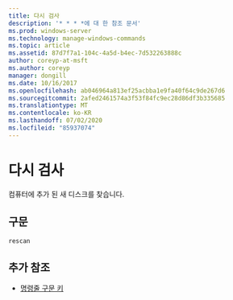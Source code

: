 ```yaml
---
title: 다시 검사
description: '* * * *에 대 한 참조 문서'
ms.prod: windows-server
ms.technology: manage-windows-commands
ms.topic: article
ms.assetid: 87d7f7a1-104c-4a5d-b4ec-7d532263888c
author: coreyp-at-msft
ms.author: coreyp
manager: dongill
ms.date: 10/16/2017
ms.openlocfilehash: ab046964a813ef25acbba1e9fa40f64c9de267d6
ms.sourcegitcommit: 2afed2461574a3f53f84fc9ec28d86df3b335685
ms.translationtype: MT
ms.contentlocale: ko-KR
ms.lasthandoff: 07/02/2020
ms.locfileid: "85937074"
---
```

# <a name="rescan"></a>다시 검사



컴퓨터에 추가 된 새 디스크를 찾습니다.

## <a name="syntax"></a>구문

```
rescan
```

## <a name="additional-references"></a>추가 참조

- [명령줄 구문 키](command-line-syntax-key.md)

